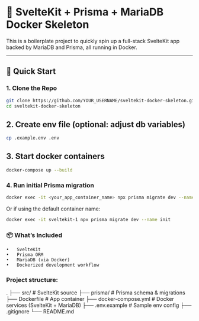 # 🧪 SvelteKit + Prisma + MariaDB Docker Skeleton

This is a boilerplate project to quickly spin up a full-stack SvelteKit app backed by MariaDB and Prisma, all running in Docker.

---

## 🚀 Quick Start

### 1. Clone the Repo

```bash
git clone https://github.com/YOUR_USERNAME/sveltekit-docker-skeleton.git
cd sveltekit-docker-skeleton
```
## 2. Create env file (optional: adjust db variables)
```bash
cp .example.env .env
```
## 3. Start docker containers
```bash
docker-compose up --build
```
### 4. Run initial Prisma migration
```bash
docker exec -it <your_app_container_name> npx prisma migrate dev --name init
```
Or if using the default container name:
```bash
docker exec -it sveltekit-1 npx prisma migrate dev --name init
```

### 📦 What’s Included
	•	SvelteKit
	•	Prisma ORM
	•	MariaDB (via Docker)
	•	Dockerized development workflow

### Project structure:
.
├── src/                # SvelteKit source
├── prisma/             # Prisma schema & migrations
├── Dockerfile          # App container
├── docker-compose.yml  # Docker services (SvelteKit + MariaDB)
├── .env.example        # Sample env config
├── .gitignore
└── README.md
